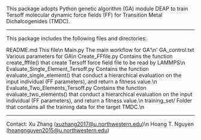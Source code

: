 This package adopts Python genetic algorithm (GA) module DEAP to train Tersoff molecular dynamic force fields (FF) for Transition Metal Dichalcogenides (TMDC).

-------------------------------------------------------------------------------------

This package includes the following files and directories:

README.md                                        This file\n
Main.py                                          The main workflow for GA'\n'
GA_control.txt                                   Various parameters for GA\n
Create_FFfile.py                                 Contains the function create_fffile() that create Tersoff force field file to be read by LAMMPS\n
Evaluate_Single_Element_Tersoff.py               Contains the function evaluate_single_element() that conduct a hierarchical evaluation on the input individual (FF parameters), and return a fitness value.\n
Evaluate_Two_Elements_Tersoff.py                 Contains the function evaluate_two_elements() that conduct a hierarchical evaluation on the input individual (FF parameters), and return a fitness value.\n
training_set/                                    Folder that contains all the training data for the target TMDC.\n

-------------------------------------------------------------------------------------

Contact:
Xu Zhang (xuzhang2017@u.northwestern.edu)\n
Hoang T. Nguyen (hoangnguyen2015@u.northwestern.edu)
